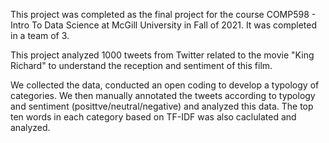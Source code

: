 This project was completed as the final project for the course COMP598 - Intro To Data Science at McGill University in Fall of 2021. It was completed in a team of 3.

This project analyzed 1000 tweets from Twitter related to the movie "King Richard" to understand the reception and sentiment of this film.

We collected the data, conducted an open coding to develop a typology of categories. We then manually annotated the tweets according to typology and sentiment (posittve/neutral/negative) and analyzed this data. The top ten words in each category based on TF-IDF was also caclulated and analyzed.
